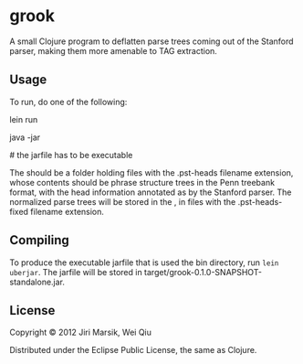 # grook

A small Clojure program to deflatten parse trees coming out of the
Stanford parser, making them more amenable to TAG extraction.

## Usage

To run, do one of the following:

lein run <input-dir> <output-dir>

java -jar <grook-jarfile> <input-dir> <output-dir>

<grook-jarfile> <input-dir> <output-dir> # the jarfile has to be executable


The <input-dir> should be a folder holding files with the .pst-heads
filename extension, whose contents should be phrase structure trees in
the Penn treebank format, with the head information annotated as by
the Stanford parser. The normalized parse trees will be stored in the
<output-dir>, in files with the .pst-heads-fixed filename extension.


## Compiling

To produce the executable jarfile that is used the bin directory, run
```lein uberjar```. The jarfile will be stored in
target/grook-0.1.0-SNAPSHOT-standalone.jar.

## License

Copyright © 2012 Jiri Marsik, Wei Qiu

Distributed under the Eclipse Public License, the same as Clojure.
